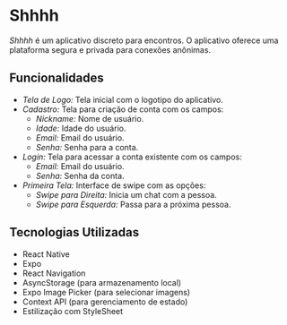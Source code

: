 # Shhhh

*Shhhh* é um aplicativo discreto para encontros. O aplicativo oferece uma plataforma segura e privada para conexões anônimas. 

## Funcionalidades

- *Tela de Logo:* Tela inicial com o logotipo do aplicativo.
- *Cadastro:* Tela para criação de conta com os campos:
  - *Nickname:* Nome de usuário.
  - *Idade:* Idade do usuário.
  - *Email:* Email do usuário.
  - *Senha:* Senha para a conta.
- *Login:* Tela para acessar a conta existente com os campos:
  - *Email:* Email do usuário.
  - *Senha:* Senha da conta.
- *Primeira Tela:* Interface de swipe com as opções:
  - *Swipe para Direita:* Inicia um chat com a pessoa.
  - *Swipe para Esquerda:* Passa para a próxima pessoa.

## Tecnologias Utilizadas

- React Native
- Expo
- React Navigation
- AsyncStorage (para armazenamento local)
- Expo Image Picker (para selecionar imagens)
- Context API (para gerenciamento de estado)
- Estilização com StyleSheet

